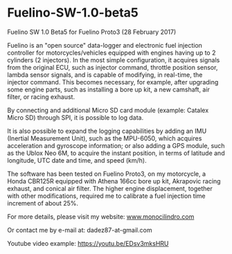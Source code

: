 # Fuelino-SW-1.0-beta5
Fuelino SW 1.0 Beta5 for Fuelino Proto3 (28 February 2017)

Fuelino is an "open source" data-logger and electronic fuel injection controller for motorcycles/vehicles equipped with engines having up to 2 cylinders (2 injectors). In the most simple configuration, it acquires signals from the original ECU, such as injector command, throttle position sensor, lambda sensor signals, and is capable of modifying, in real-time, the injector command. This becomes necessary, for example, after upgrading some engine parts, such as installing a bore up kit, a new camshaft, air filter, or racing exhaust.

By connecting and additional Micro SD card module (example: Catalex Micro SD) through SPI, it is possible to log data.

It is also possible to expand the logging capabilities by adding an IMU (Inertial Measurement Unit), such as the MPU-6050, which acquires acceleration and gyroscope information; or also adding a GPS module, such as the Ublox Neo 6M, to acquire the instant position, in terms of latitude and longitude, UTC date and time, and speed (km/h).

The software has been tested on Fuelino Proto3, on my motorcycle, a Honda CBR125R equipped with Athena 166cc bore up kit, Akrapovic racing exhaust, and conical air filter. The higher engine displacement, together with other modifications, required me to calibrate a fuel injection time increment of about 25%.

For more details, please visit my website: www.monocilindro.com

Or contact me by e-mail at: dadez87-at-gmail.com

Youtube video example:
https://youtu.be/EDsv3mksHRU
